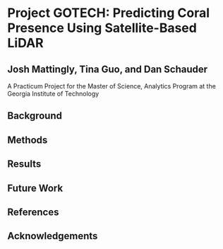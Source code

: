 # Project GOTECH: Predicting Coral Presence Using Satellite-Based LiDAR

## Josh Mattingly, Tina Guo, and Dan Schauder

A Practicum Project for the Master of Science, Analytics Program at the Georgia Institute of Technology



## Background

## Methods

## Results

## Future Work

## References

## Acknowledgements
